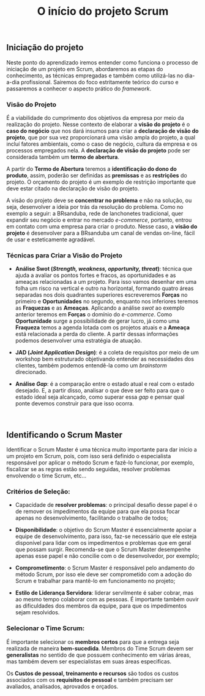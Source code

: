 <div align="center">

# O início do projeto Scrum

</div>

<br>

## Iniciação do projeto

Neste ponto do aprendizado iremos entender como funciona o processo de iniciação de um projeto em Scrum, abordaremos as etapas do conhecimento, as técnicas empregadas e também como utilizá-las no dia-a-dia profissional. Sairemos do foco estritamente teórico do curso e passaremos a conhecer o aspecto prático do *framework*. 

### Visão do Projeto

É a viabilidade do cumprimento dos objetivos da empresa por meio da realização do projeto. Nesse contexto de elaborar a **visão do projeto** é o **caso do negócio** que nos dará insumos para criar a **declaração de visão do projeto**, que por sua vez proporcionará uma visão ampla do projeto, a qual incluí fatores ambientais, como o caso de negócio, cultura da empresa e os processos empregados nela. A **declaração de visão do projeto** pode ser considerada também um **termo de abertura**.

A partir do **Termo de Abertura** teremos a **identificação do dono do produto**, assim, poderão ser definidas as **premissas** e as **restrições** do projeto. O orçamento do projeto é um exemplo de restrição importante que deve estar citado na declaração de visão do projeto.

A visão do projeto deve se **concentrar no problema** e não na solução, ou seja, desenvolver a ideia por trás da resolução do problema. Como no exemplo a seguir: a 
 BRsanduba, rede de lanchonetes tradicional, quer expandir seu negócio e entrar no mercado *e-commerce*, portanto, entrou em contato com uma empresa para criar o produto. Nesse caso, a **visão do projeto** é desenvolver para a BRsanduba um canal de vendas on-line, fácil de usar e esteticamente agradável.

### Técnicas para Criar a Visão do Projeto

- **Análise Swot (*Strength, weakness, opportunity, threat*)**: técnica que ajuda a avaliar os pontos fortes e fracos, as oportunidades e as ameaças relacionadas a um projeto. Para isso vamos desenhar em uma folha um risco na vertical e outro na horizontal, formando quatro áreas separadas nos dois quadrantes superiores escreveremos **Forças** no primeiro e **Oportunidades** no segundo, enquanto nos inferiores teremos as **Fraquezas** e as **Ameaças**. Aplicando a análise *swot* ao exemplo anterior teremos em **Forças** o domínio do *e-commerce*. Como **Oportunidade** surge a possibilidade de gerar lucro, já como uma **Fraqueza** temos a agenda lotada com os projetos atuais e a **Ameaça** está relacionada a perda do cliente. A partir dessas informações podemos desenvolver uma estratégia de atuação.

- **JAD (*Joint Application Design*)**: é a coleta de requisitos por meio de um workshop bem estruturado objetivando entender as necessidades dos clientes, também podemos entendê-la como um *brainstorm* direcionado.

- **Análise *Gap***: é a comparação entre o estado atual e real com o estado desejado. E, a partir disso, analisar o que deve ser feito para que o estado ideal seja alcançado, como superar essa *gap* e pensar qual ponte devemos construir para que isso ocorra.

<br>

## Identificando o Scrum Master

Identificar o Scrum Master é uma técnica muito importante para dar início a um projeto em Scrum, pois, com isso será definido o especialista responsável por aplicar o método Scrum e fazê-lo funcionar, por exemplo, fiscalizar se as regras estão sendo seguidas, resolver problemas envolvendo o time Scrum, etc...

### Critérios de Seleção:

- Capacidade de **resolver problemas**: o principal desafio desse papel é o de remover os impedimentos da equipe para que ela possa focar apenas no desenvolvimento, facilitando o trabalho de todos;

- **Disponibilidade**: o objetivo do Scrum Master é essencialmente apoiar a equipe de desenvolvimento, para isso, faz-se necessário que ele esteja disponível para lidar com os impedimentos e problemas que em geral que possam surgir. Recomenda-se que o Scrum Master desempenhe apenas esse papel e não concilie com o de desenvolvedor, por exemplo;

- **Comprometimento**: o Scrum Master é responsável pelo andamento do método Scrum, por isso ele deve ser comprometido com a adoção do Scrum e trabalhar para mantê-lo em funcionamento no projeto;

- **Estilo de Liderança Servidora**: liderar servilmente é saber cobrar, mas ao mesmo tempo colaborar com as pessoas. É importante também ouvir as dificuldades dos membros da equipe, para que os impedimentos sejam resolvidos.

### Selecionar o Time Scrum:

É importante selecionar os **membros certos** para que a  entrega seja realizada de maneira **bem-sucedida**. Membros do Time Scrum devem ser **generalistas** no sentido de que possuem conhecimento em várias áreas, mas também devem ser especialistas em suas áreas especificas.

Os **Custos de pessoal, treinamento e recursos** são todos os custos associados com os **requisitos de pessoal** e também precisam ser avaliados, analisados, aprovados e orçados.




